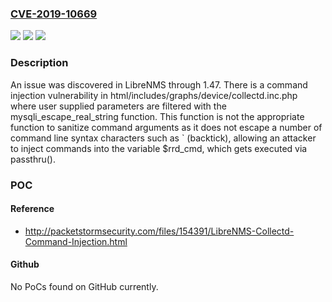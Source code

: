 ### [CVE-2019-10669](https://cve.mitre.org/cgi-bin/cvename.cgi?name=CVE-2019-10669)
![](https://img.shields.io/static/v1?label=Product&message=n%2Fa&color=blue)
![](https://img.shields.io/static/v1?label=Version&message=n%2Fa&color=blue)
![](https://img.shields.io/static/v1?label=Vulnerability&message=n%2Fa&color=brighgreen)

### Description

An issue was discovered in LibreNMS through 1.47. There is a command injection vulnerability in html/includes/graphs/device/collectd.inc.php where user supplied parameters are filtered with the mysqli_escape_real_string function. This function is not the appropriate function to sanitize command arguments as it does not escape a number of command line syntax characters such as ` (backtick), allowing an attacker to inject commands into the variable $rrd_cmd, which gets executed via passthru().

### POC

#### Reference
- http://packetstormsecurity.com/files/154391/LibreNMS-Collectd-Command-Injection.html

#### Github
No PoCs found on GitHub currently.

